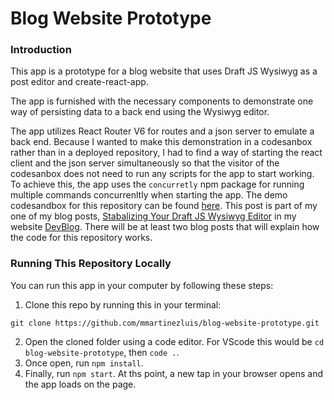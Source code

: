 # Blog Website Prototype

### Introduction
This app is a prototype for a blog website that uses Draft JS Wysiwyg as a post editor and create-react-app. 
            
The app is furnished with the necessary components to demonstrate one way of persisting data to a back end using the Wysiwyg editor.                 

The app utilizes React Router V6 for routes and a json server to emulate a back end. Because I wanted to make this demonstration in a codesanbox rather than in a deployed repository, I had to find a way of starting the react client and the json server simultaneously so that the visitor of the codesanbox does not need to run any scripts for the app to start working. To achieve this, the app uses the `concurretly` npm package for running multiple commands concurrenltly when starting the app. The demo codesandbox for this repository can be found [here](https://codesandbox.io/s/blog-website-prototype-p4lwp?file=/src/db.json). This post is part of my one of my blog posts, [Stabalizing Your Draft JS Wysiwyg Editor](https://devblog.dev/posts/136) in my website [DevBlog](https://devblog.dev/). There will be at least two blog posts that will explain how the code for this repository works.

### Running This Repository Locally
You can run this app in your computer by following these steps:
1. Clone this repo by running this in your terminal:
```
git clone https://github.com/mmartinezluis/blog-website-prototype.git
```
2. Open the cloned folder using a code editor. For VScode this would be `cd blog-website-prototype`, then `code .`.
3. Once open, run `npm install`.
4. Finally, run `npm start`. At ths point, a new tap in your browser opens and the app loads on the page. 



            